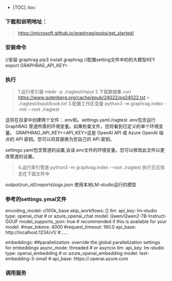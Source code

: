 <!-- TOC -->
* [TOC]
:toc:

### 下载和说明地址：

>https://microsoft.github.io/graphrag/posts/get_started/

### 安装命令

//安装 graphrag
pip3 install graphrag
//配置setting文件中的的大模型KEY
export GRAPHRAG_API_KEY=<CHATGTP-KEY>

### 执行
> 1.运行索引器
mkdir -p ./ragtest/input
> 2.下载数据集
curl https://www.gutenberg.org/cache/epub/24022/pg24022.txt > ./ragtest/input/book.txt
> 3.配置工作区变量
python3 -m graphrag.index --init --root ./ragtest

  这将在目录中创建两个文件：.env和。settings.yaml./ragtest
.env包含运行 GraphRAG 管道所需的环境变量。如果检查文件，您将看到已定义的单个环境变量。 GRAPHRAG_API_KEY=<API_KEY>这是 OpenAI API 或 Azure OpenAI 端点的 API 密钥。您可以将其替换为您自己的 API 密钥。

settings.yaml包含管道的设置,会读.env文件的环境变量。您可以修改此文件以更改管道的设置。

>4.运行索引管道
python3 -m graphrag.index --root ./ragtest
执行日志信息在下面文件中

output\{run_id}\reports\logs.json
使用本地LM-studio运行的模型

###  参考的settings.ymal文件

encoding_model: cl100k_base
skip_workflows: []
llm:
  api_key: lm-studio
  type:  openai_chat # or azure_openai_chat
  model: Qwen/Qwen2-7B-Instruct-GGUF
  model_supports_json: true # recommended if this is available for your model.
  #max_tokens: 4000
  #request_timeout: 180.0
  api_base: http://localhost:1234/v1/
  #......
  
embeddings:
  ##parallelization: override the global parallelization settings for embeddings
  async_mode: threaded # or asyncio
  llm:
    api_key: lm-studio
    type: openai_embedding # or azure_openai_embedding
    model: text-embedding-3-small
    # api_base: https://<instance>.openai.azure.com

### 调用服务

